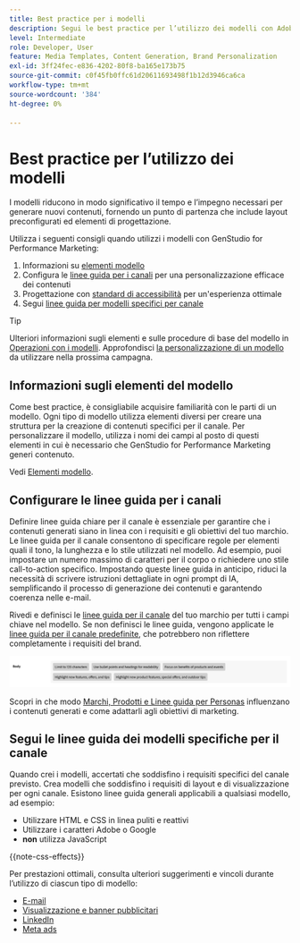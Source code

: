 ```yaml
---
title: Best practice per i modelli
description: Segui le best practice per l’utilizzo dei modelli con Adobe GenStudio for Performance Marketing.
level: Intermediate
role: Developer, User
feature: Media Templates, Content Generation, Brand Personalization
exl-id: 3ff24fec-e836-4202-80f8-ba165e173b75
source-git-commit: c0f45fb0ffc61d20611693498f1b12d3946ca6ca
workflow-type: tm+mt
source-wordcount: '384'
ht-degree: 0%

---
```


# Best practice per l’utilizzo dei modelli

I modelli riducono in modo significativo il tempo e l’impegno necessari per generare nuovi contenuti, fornendo un punto di partenza che include layout preconfigurati ed elementi di progettazione.

Utilizza i seguenti consigli quando utilizzi i modelli con GenStudio for Performance Marketing:

1. Informazioni su [elementi modello](#know-about-template-elements)
1. Configura le [linee guida per i canali](#configure-channel-guidelines) per una personalizzazione efficace dei contenuti
1. Progettazione con [standard di accessibilità](accessibility-for-templates.md) per un&#39;esperienza ottimale
1. Segui [linee guida per modelli specifici per canale](#follow-channel-specific-template-guidelines)

>[!TIP]
>
>Ulteriori informazioni sugli elementi e sulle procedure di base del modello in [Operazioni con i modelli](use-templates.md). Approfondisci [la personalizzazione di un modello](customize-template.md) da utilizzare nella prossima campagna.

## Informazioni sugli elementi del modello

Come best practice, è consigliabile acquisire familiarità con le parti di un modello. Ogni tipo di modello utilizza elementi diversi per creare una struttura per la creazione di contenuti specifici per il canale. Per personalizzare il modello, utilizza i nomi dei campi al posto di questi elementi in cui è necessario che GenStudio for Performance Marketing generi contenuto.

Vedi [Elementi modello](use-templates.md#template-elements).

## Configurare le linee guida per i canali

Definire linee guida chiare per il canale è essenziale per garantire che i contenuti generati siano in linea con i requisiti e gli obiettivi del tuo marchio. Le linee guida per il canale consentono di specificare regole per elementi quali il tono, la lunghezza e lo stile utilizzati nel modello. Ad esempio, puoi impostare un numero massimo di caratteri per il corpo o richiedere uno stile call-to-action specifico. Impostando queste linee guida in anticipo, riduci la necessità di scrivere istruzioni dettagliate in ogni prompt di IA, semplificando il processo di generazione dei contenuti e garantendo coerenza nelle e-mail.

Rivedi e definisci le [linee guida per il canale](/help/user-guide/guidelines/brands.md#channel-guidelines) del tuo marchio per tutti i campi chiave nel modello. Se non definisci le linee guida, vengono applicate le [linee guida per il canale predefinite](/help/user-guide/guidelines/brands.md#default-channel-guidelines), che potrebbero non riflettere completamente i requisiti del brand.

![Specifiche del corpo](/help/assets/channel-email-body.png)

Scopri in che modo [Marchi, Prodotti e Linee guida per Personas](/help/user-guide/guidelines/overview.md) influenzano i contenuti generati e come adattarli agli obiettivi di marketing.

## Segui le linee guida dei modelli specifiche per il canale

Quando crei i modelli, accertati che soddisfino i requisiti specifici del canale previsto. Crea modelli che soddisfino i requisiti di layout e di visualizzazione per ogni canale. Esistono linee guida generali applicabili a qualsiasi modello, ad esempio:

- Utilizzare HTML e CSS in linea puliti e reattivi
- Utilizzare i caratteri Adobe o Google
- **non** utilizza JavaScript

{{note-css-effects}}

Per prestazioni ottimali, consulta ulteriori suggerimenti e vincoli durante l’utilizzo di ciascun tipo di modello:

- [E-mail](/help/user-guide/templates/email-template.md)
- [Visualizzazione e banner pubblicitari](/help/user-guide/templates/display-template.md)
- [LinkedIn](/help/user-guide/templates/linkedin-template.md)
- [Meta ads](/help/user-guide/templates/meta-template.md)

